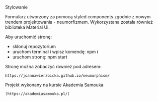 Stylowanie

Formularz utworzony za pomocą styled components zgodnie z nowym trendem projektowania - neumorfizmem.
Wykorzystana została również biblioteka Material UI.

Aby uruchomić stronę:

- sklonuj repozytorium
- uruchom terminal i wpisz komendę: npm i
- uruchom stronę: npm start

Stronę można zobaczyć również pod adresem:
```
https://joannawierzbicka.github.io/neumorphism/
```
Projekt wykonany na kursie Akademia Samouka
```
(https://akademiasamouka.pl/)
```

